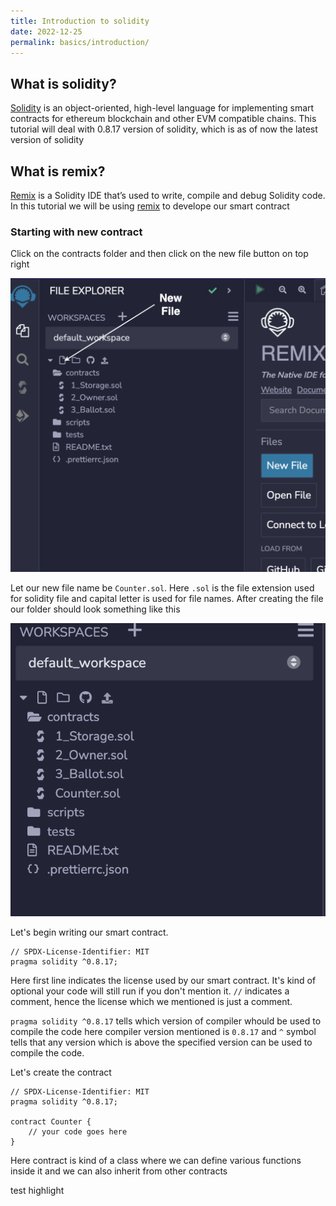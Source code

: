 ```yaml
---
title: Introduction to solidity
date: 2022-12-25
permalink: basics/introduction/
---
```


## What is solidity?

[Solidity](https://docs.soliditylang.org/) is an object-oriented, high-level language for implementing smart contracts for ethereum blockchain and other EVM compatible chains. 
This tutorial will deal with 0.8.17 version of solidity, which is as of now the latest version of solidity

## What is remix?
[Remix](https://remix.ethereum.org/) is a Solidity IDE that’s used to write, compile and debug Solidity code. In this tutorial we will be using [remix](https://remix.ethereum.org/) to develope our smart contract

### Starting with new contract
Click on the contracts folder and then click on the new file button on top right

<img src="../static/new_file.png"
     alt="New file"/>


Let our new file name be `Counter.sol`. Here `.sol` is the file extension used for solidity file and capital letter is used for file names. After creating the file our folder should look something like this

<img src="../static/initial_folder.png"
     alt="New file"/>


Let's begin writing our smart contract.

```solidity
// SPDX-License-Identifier: MIT
pragma solidity ^0.8.17;
```

Here first line indicates the license used by our smart contract. It's kind of optional your code will still run if you don't mention it. `//` indicates a comment, hence the license which we mentioned is just a comment. 

`pragma solidity ^0.8.17` tells which version of compiler whould be used to compile the code here compiler version mentioned is `0.8.17` and `^` symbol tells that any version which is above the specified version can be used to compile the code. 


Let's create the contract
```solidity
// SPDX-License-Identifier: MIT
pragma solidity ^0.8.17;

contract Counter {
    // your code goes here
}
```

Here contract is kind of a class where we can define various functions inside it and we can also inherit from other contracts

test highlight